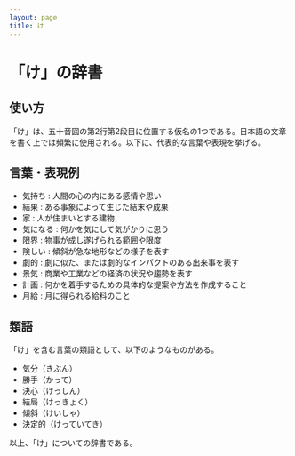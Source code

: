 ```yaml
---
layout: page
title: け
---
```

# 「け」の辞書

## 使い方

「け」は、五十音図の第2行第2段目に位置する仮名の1つである。日本語の文章を書く上では頻繁に使用される。以下に、代表的な言葉や表現を挙げる。

## 言葉・表現例

- 気持ち : 人間の心の内にある感情や思い
- 結果 : ある事象によって生じた結末や成果
- 家 : 人が住まいとする建物
- 気になる : 何かを気にして気がかりに思う
- 限界 : 物事が成し遂げられる範囲や限度
- 険しい : 傾斜が急な地形などの様子を表す
- 劇的 : 劇に似た、または劇的なインパクトのある出来事を表す
- 景気 : 商業や工業などの経済の状況や趨勢を表す
- 計画 : 何かを着手するための具体的な提案や方法を作成すること
- 月給 : 月に得られる給料のこと

## 類語

「け」を含む言葉の類語として、以下のようなものがある。

- 気分（きぶん）
- 勝手（かって）
- 決心（けっしん）
- 結局（けっきょく）
- 傾斜（けいしゃ）
- 決定的（けっていてき）

以上、「け」についての辞書である。